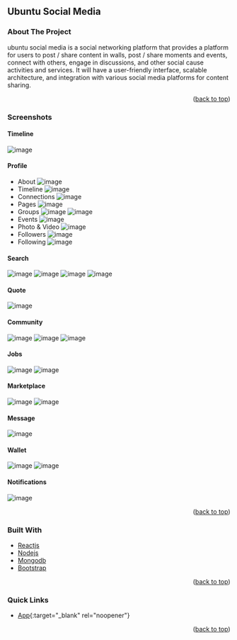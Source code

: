 
<!-- UBUNTU-SOCIAL-MEDIA ABOUT THE PROJECT -->
## Ubuntu Social Media

### About The Project

ubuntu social media is a social networking platform that provides a platform for users to post / share content in walls, post / share moments and events, connect with others, engage in discussions, and other social cause activities and services. It will have a user-friendly interface, scalable architecture, and integration with various social media platforms for content sharing.

<p align="right">(<a href="#top">back to top</a>)</p>


### Screenshots

#### Timeline
![image](https://github.com/user-attachments/assets/a4c726b4-01ae-48fc-8f92-ca55a83b2cd7)

#### Profile
* About
![image](https://github.com/user-attachments/assets/30b89e7a-7b53-492b-abfd-7c533f0d99bc)
* Timeline
![image](https://github.com/user-attachments/assets/226efedf-d67a-49e5-8f8a-288c5929de7e)
* Connections
![image](https://github.com/user-attachments/assets/9996917f-0d51-492a-98b2-7ccb5be19127)
* Pages
![image](https://github.com/user-attachments/assets/99c9c65e-f2e5-4d03-ab20-ec6450863f81)
* Groups
![image](https://github.com/user-attachments/assets/288593b8-50b3-4f87-b306-8681ea270473)
![image](https://github.com/user-attachments/assets/55a20f06-b9c6-48d6-93f0-22d2febe7ab4)
* Events
![image](https://github.com/user-attachments/assets/a2054754-efcc-4822-81e0-0850b520e7dd)
* Photo & Video
![image](https://github.com/user-attachments/assets/6ccf2685-c7d6-4319-acd8-6c4fcd694576)
* Followers
![image](https://github.com/user-attachments/assets/bcc9da97-39a2-43d2-848d-254ce18b44c2)
* Following
![image](https://github.com/user-attachments/assets/77ede50c-6178-470c-910a-50bbf3b53dcc)

#### Search
![image](https://github.com/user-attachments/assets/231c9a68-895d-4440-a66d-5157a405adee)
![image](https://github.com/user-attachments/assets/bb208b43-34f5-42a4-9998-a1d50d0f85d1)
![image](https://github.com/user-attachments/assets/ba074743-1f6c-4140-9d6e-2fbd4e32a152)
![image](https://github.com/user-attachments/assets/b8799321-a5ea-4b77-805f-fed9776368c3)

#### Quote
![image](https://github.com/user-attachments/assets/ea55d74a-156e-467e-9c06-a8c3e11d1162)

#### Community
![image](https://github.com/user-attachments/assets/6544a6ab-1247-407b-a152-fe4a8d6a4bb3)
![image](https://github.com/user-attachments/assets/7caa689d-a398-4104-b43b-85d8158899bc)
![image](https://github.com/user-attachments/assets/0c3aaad1-d5ec-46ab-86d9-72d3103d1c05)

#### Jobs
![image](https://github.com/user-attachments/assets/c3e6ec3e-3a20-415b-b874-13499bd98271)
![image](https://github.com/user-attachments/assets/3e30db3e-4c96-45c2-8f5b-64b99e5a7afb)

#### Marketplace
![image](https://github.com/user-attachments/assets/84d8b6d8-8e83-443e-a79f-a928e471d745)
![image](https://github.com/user-attachments/assets/46ff740d-030b-4f43-ae7f-48f9ebab9a17)

#### Message
![image](https://github.com/user-attachments/assets/b998d395-121e-4756-9939-fbf412a83c6a)

#### Wallet
![image](https://github.com/user-attachments/assets/97810e20-2cc1-4f05-9182-9315e2a7bacb)
![image](https://github.com/user-attachments/assets/059c239e-202c-41f6-8273-75f63cf68b59)

#### Notifications
![image](https://github.com/user-attachments/assets/69bcceff-4e7d-410a-8fb1-7903cdd80310)


<p align="right">(<a href="#top">back to top</a>)</p>


### Built With

* [Reactjs](https://react.dev/)
* [Nodejs](https://nodejs.org/en)
* [Mongodb](https://www.mongodb.com/)
* [Bootstrap](https://getbootstrap.com/)

<p align="right">(<a href="#top">back to top</a>)</p>


### Quick Links

* [App](https://ubuntu-social-media.notebrains.com/){:target="_blank" rel="noopener"}

<p align="right">(<a href="#top">back to top</a>)</p>
